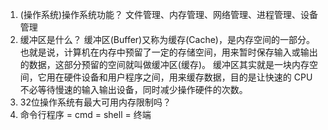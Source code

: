 1. (操作系统)操作系统功能？
     文件管理、内存管理、网络管理、进程管理、设备管理
2. 缓冲区是什么？
     缓冲区(Buffer)又称为缓存(Cache)，是内存空间的一部分。也就是说，计算机在内存中预留了一定的存储空间，用来暂时保存输入或输出的数据，这部分预留的空间就叫做缓冲区(缓存)。
       缓冲区其实就是一块内存空间，它用在硬件设备和用户程序之间，用来缓存数据，目的是让快速的 CPU 不必等待慢速的输入输出设备，同时减少操作硬件的次数。
3. 32位操作系统有最大可用内存限制吗？
4. 命令行程序 = cmd = shell = 终端